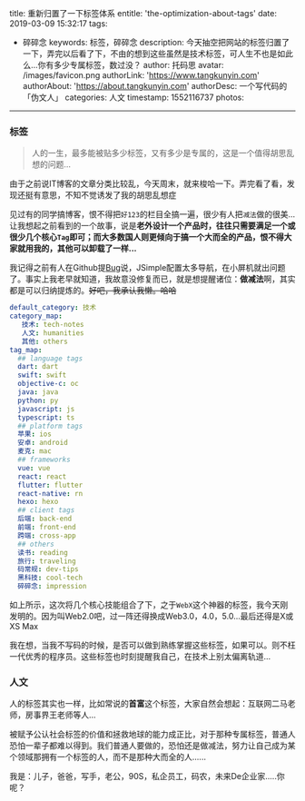title: 重新归置了一下标签体系
entitle: 'the-optimization-about-tags'
date: 2019-03-09 15:32:17
tags:
- 碎碎念
keywords: 标签，碎碎念
description: 今天抽空把网站的标签归置了一下，弄完以后看了下，不由的想到这些虽然是技术标签，可人生不也是如此么...你有多少专属标签，数过没？
author: 托码思
avatar: /images/favicon.png
authorLink: 'https://www.tangkunyin.com'
authorAbout: 'https://about.tangkunyin.com'
authorDesc: 一个写代码的「伪文人」
categories: 人文
timestamp: 1552116737
photos:
---

### 标签

> 人的一生，最多能被贴多少标签，又有多少是专属的，这是一个值得胡思乱想的问题...

由于之前说IT博客的文章分类比较乱，今天周末，就来梭哈一下。弄完看了看，发现还挺有意思，不知不觉诱发了我的胡思乱想症

见过有的同学搞博客，恨不得把`好123`的栏目全搞一遍，很少有人把`减法`做的很美...让我想起之前看到的一个故事，说是**老外设计一个产品时，往往只需要满足一个或很少几个核心`Tag`即可；而大多数国人则更倾向于搞一个大而全的产品，恨不得大家就用我的，其他可以卸载了一样...**

我记得之前有人在Github提[Bug](https://github.com/tangkunyin/hexo-theme-jsimple/issues/31)说，JSimple配置太多导航，在小屏机就出问题了。事实上我老早就知道，我故意没修复而已，就是想提醒诸位：**做减法**啊，其实都是可以归纳提炼的。~~好吧，我承认我懒。哈哈~~


```yml
default_category: 技术
category_map:
   技术: tech-notes
   人文: humanities
   其他: others
tag_map:
  ## language tags
  dart: dart
  swift: swift
  objective-c: oc
  java: java
  python: py
  javascript: js
  typescript: ts
  ## platform tags
  苹果: ios
  安卓: android
  麦克: mac
  ## frameworks
  vue: vue
  react: react
  flutter: flutter
  react-native: rn
  hexo: hexo
  ## client tags
  后端: back-end
  前端: front-end
  跨端: cross-app
  ## others
  读书: reading
  旅行: traveling
  码常规: dev-tips
  黑科技: cool-tech
  碎碎念: impression
```

如上所示，这次将几个核心技能组合了下，之于`WebX`这个神器的标签，我今天刚发明的。因为叫Web2.0吧，过一阵还得换成Web3.0，4.0，5.0...最后还得是X或XS Max

我在想，当我不写码的时候，是否可以做到熟练掌握这些标签，如果可以。则不枉一代优秀的程序员。这些标签也时刻提醒我自己，在技术上别太偏离轨道...

### 人文

人的标签其实也一样，比如常说的**首富**这个标签，大家自然会想起：互联网二马老师，房事界王老师等人...

被赋予公认社会标签的价值和拯救地球的能力成正比，对于那种专属标签，普通人恐怕一辈子都难以得到。我们普通人要做的，恐怕还是做减法，努力让自己成为某个领域那拥有一个标签的人，而不是那种大而全的人......

我是：儿子，爸爸，写手，老公，90S，私企员工，码农，未来De企业家.....你呢？

